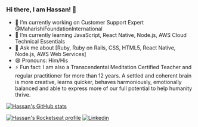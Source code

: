 ### Hi there, I am Hassan! 👋

- 🔭 I’m currently working on Customer Support Expert @MaharishiFoundationInternational
- 🌱 I’m currently learning JavaScript, React Native, Node.js, AWS Cloud Technical Essentials
- 💬 Ask me about [Ruby, Ruby on Rails, CSS, HTML5, React Native, Node.js, AWS Web Services]
- 😄 Pronouns: Him/His
- ⚡ Fun fact: I am also a Transcendental Meditation Certified Teacher and regular practitioner for more than 12 years. A settled and coherent brain is more creative, learns quicker, behaves harmoniously, emotionally balanced and able to express more of our full potential to help humanity thrive.

[![Hassan's GitHub stats](https://github-readme-stats.vercel.app/api?username=hassanss1)](https://github.com/hassanss1/github-readme-stats)

[![Hassan's Rocketseat profile](https://img.shields.io/badge/Profile-Rocketseat-blueviolet?style=flat&labelColor=0D0D0D&Color=white)](https://app.rocketseat.com.br/me/hassan-s-00428)
[![Linkedin](https://img.shields.io/badge/-LinkedIn-0D0D0D?style=flat&labelColor=0D0D0D&logo=Linkedin&Color=white)](https://app.rocketseat.com.br/me/hassan-s-00428)
